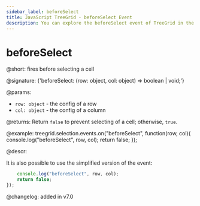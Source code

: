 ```yaml
---
sidebar_label: beforeSelect
title: JavaScript TreeGrid - beforeSelect Event 
description: You can explore the beforeSelect event of TreeGrid in the documentation of the DHTMLX JavaScript UI library. Browse developer guides and API reference, try out code examples and live demos, and download a free 30-day evaluation version of DHTMLX Suite.
---
```


# beforeSelect

@short: fires before selecting a cell

@signature: {'beforeSelect: (row: object, col: object) => boolean | void;'}

@params:

- `row: object` - the config of a row
- `col: object` - the config of a column

@returns:
Return `false` to prevent selecting of a cell; otherwise, `true`.

@example:
treegrid.selection.events.on("beforeSelect", function(row, col){
    console.log("beforeSelect", row, col); 
    return false;
});

@descr:

It is also possible to use the simplified version of the event:

```javascript
    console.log("beforeSelect", row, col); 
    return false;
});
```

@changelog:
added in v7.0
